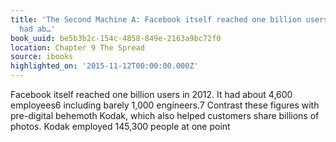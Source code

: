 ```yaml
---
title: 'The Second Machine A: Facebook itself reached one billion users in 2012. It
  had ab…'
book_uuid: be5b3b2c-154c-4858-849e-2163a9bc72f0
location: Chapter 9 The Spread
source: ibooks
highlighted_on: '2015-11-12T00:00:00.000Z'
---
```


Facebook itself reached one billion users in 2012. It had about 4,600 employees6 including barely 1,000 engineers.7
Contrast these figures with pre-digital behemoth Kodak, which also helped customers share billions of photos. Kodak employed 145,300 people at one point
